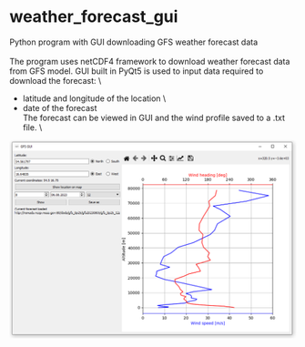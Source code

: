 # weather_forecast_gui
Python program with GUI downloading GFS weather forecast data \
\
The program uses netCDF4 framework to download weather forecast data from GFS model. 
GUI built in PyQt5 is used to input data required to download the forecast: \
- latitude and longitude of the location \
- date of the forecast \
The forecast can be viewed in GUI and the wind profile saved to a .txt file. \

![plot](./readme_pictures/main_window.png) 


